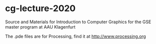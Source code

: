 # cg-lecture-2020
Source and Materials for Introduction to Computer Graphics for the GSE master program at AAU Klagenfurt

The .pde files are for Processing, find it at http://www.processing.org
